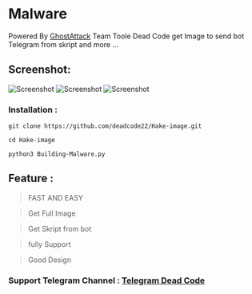 # Malware
Powered By [GhostAttack](https://Telegram.me/Black_Code_22) Team
Toole Dead Code get Image to send bot Telegram from skript and more ...

## Screenshot:
![Screenshot](1.png?raw=ture "1")
![Screenshot](2.png?raw=ture "2")
![Screenshot](3.png?raw=ture "3")    

### Installation : 

` git clone https://github.com/deadcode22/Hake-image.git `

` cd Hake-image `

` python3 Building-Malware.py `

## Feature : 
> FAST AND EASY

> Get Full Image

> Get Skript from bot 

> fully Support 

> Good Design

### Support Telegram Channel : [Telegram Dead Code](https://t.me/Black_Code_22)
